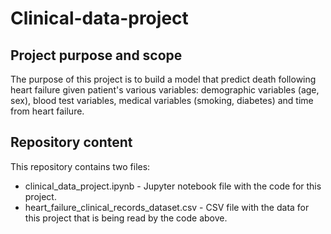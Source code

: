 # Clinical-data-project
## Project purpose and scope
The purpose of this project is to build a model that predict death following heart failure given patient's various variables: demographic variables (age, sex), blood test variables, medical variables (smoking, diabetes) and time from heart failure. 

## Repository content
This repository contains two files:
* clinical_data_project.ipynb - Jupyter notebook file with the code for this project.
* heart_failure_clinical_records_dataset.csv - CSV file with the data for this project that is being read by the code above. 

